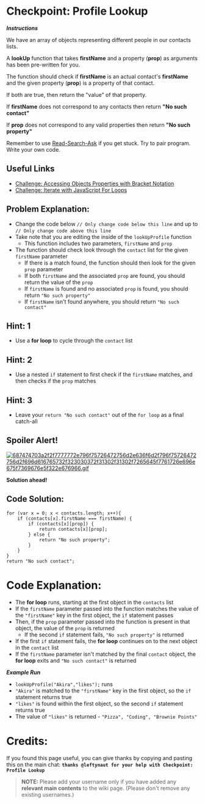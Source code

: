 # Checkpoint: Profile Lookup

***Instructions***

We have an array of objects representing different people in our contacts lists.

A **lookUp** function that takes **firstName** and a property (**prop**) as arguments has been pre-written for you.

The function should check if **firstName** is an actual contact's **firstName** and the given property (**prop**) is a property of that contact.

If both are true, then return the "value" of that property.

If **firstName** does not correspond to any contacts then return **"No such contact"**

If **prop** does not correspond to any valid properties then return **"No such property"**

Remember to use [ Read-Search-Ask](How-to-get-help-when-you-get-stuck) if you get stuck. Try to pair program. Write your own code.

## Useful Links
- [Challenge: Accessing Objects Properties with Bracket Notation](http://www.freecodecamp.com/challenges/accessing-objects-properties-with-bracket-notation)
- [Challenge: Iterate with JavaScript For Loops](http://www.freecodecamp.com/challenges/iterate-with-javascript-for-loops)

## Problem Explanation:
- Change the code below `// Only change code below this line` and up to `// Only change code above this line`
- Take note that you are editing the inside of the `lookUpProfile` function
  - This function includes two parameters, `firstName` and `prop`
- The function should check look through the `contact` list for the given `firstName` parameter
  - If there is a match found, the function should then look for the given `prop` parameter
  - If both `firstName` and the associated `prop` are found, you should return the value of the `prop`
  - If `firstName` is found and no associated `prop` is found, you should return `"No such property"`
  - If `firstName` isn't found anywhere, you should return `"No such contact"`

## Hint: 1
- Use a **for loop** to cycle through the `contact` list

## Hint: 2
- Use a nested `if` statement to first check if the `firstName` matches, and then checks if the `prop` matches

## Hint: 3
- Leave your `return "No such contact"` out of the `for loop` as a final catch-all

## Spoiler Alert!
[![687474703a2f2f7777772e796f75726472756d2e636f6d2f796f75726472756d2f696d616765732f323030372f31302f31302f7265645f7761726e696e675f7369676e5f322e676966.gif](https://files.gitter.im/FreeCodeCamp/Wiki/nlOm/thumb/687474703a2f2f7777772e796f75726472756d2e636f6d2f796f75726472756d2f696d616765732f323030372f31302f31302f7265645f7761726e696e675f7369676e5f322e676966.gif)](https://files.gitter.im/FreeCodeCamp/Wiki/nlOm/687474703a2f2f7777772e796f75726472756d2e636f6d2f796f75726472756d2f696d616765732f323030372f31302f31302f7265645f7761726e696e675f7369676e5f322e676966.gif)

**Solution ahead!**

## Code Solution:

```
for (var x = 0; x < contacts.length; x++){
    if (contacts[x].firstName === firstName) {
        if (contacts[x][prop]) {
            return contacts[x][prop];
        } else {
            return "No such property";
        }
    }
}
return "No such contact";
```

# Code Explanation:
- The **for loop** runs, starting at the first object in the `contacts` list
- If the `firstName` parameter passed into the function matches the value of the `"firstName"` key in the first object, the `if` statement passes
- Then, if the `prop` parameter passed into the function is present in that object, the value of the `prop` is returned
  - If the second `if` statement fails, `"No such property"` is returned
- If the first `if` statement fails, the **for loop** continues on to the next object in the `contact` list
- If the `firstName` parameter isn't matched by the final `contact` object, the **for loop** exits and `"No such contact"` is returned

***Example Run***

- `lookUpProfile("Akira","likes");` runs
- `"Akira"` is matched to the `"firstName"` key in the first object, so the `if` statement returns true
- `"likes"` is found within the first object, so the second `if` statement returns true
- The value of `"likes"` is returned - `"Pizza", "Coding", "Brownie Points"`



# Credits:
If you found this page useful, you can give thanks by copying and pasting this on the main chat:  **`thanks @leftynaut for your help with Checkpoint: Profile Lookup`**

> **NOTE:** Please add your username only if you have added any **relevant main contents** to the wiki page. (Please don't remove any existing usernames.)
